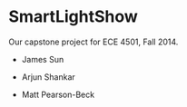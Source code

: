 SmartLightShow
==============

Our capstone project for ECE 4501, Fall 2014.

* James Sun

* Arjun Shankar

* Matt Pearson-Beck